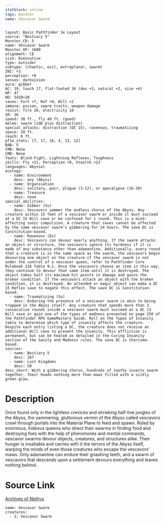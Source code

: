 ```yaml
---
statblock: inline
tags: monster
name: Vescavor Swarm
---
```

```statblock
layout: Basic Pathfinder 1e Layout
source: "Bestiary 5"
Monster_CR: 5
name: Vescavor Swarm
Monster_XP: 1600
alignment: CE
size: Diminutive
type: outsider
subtype: (chaotic, evil, extraplanar, swarm)
INI: +3
perception: +9
senses: darkvision
aura: gibber
AC: 19, touch 17, flat-footed 16 (dex +3, natural +2, size +4)
HP: 47
HD: 5d10+20
saves: Fort +7, Ref +9, Will +2
immune: poison, swarm traits, weapon damage
resist: fire 10, electricity 10
SR: 16
speed: 30 ft., fly 40 ft. (good)
melee: swarm (2d6 plus distraction)
special_attacks: distraction (DC 15), ravenous, traumatizing
space: 10 ft.
reach: 0 ft.
pf1e_stats: [7, 17, 16, 4, 13, 12]
BAB: 5
CMB: None
CMD: None
feats: Blind-Fight, Lightning Reflexes, Toughness
skills: Fly +21, Perception +9, Stealth +23
languages: Abyssal
ecology:
  - name: Environment
    desc: any (Abyss)
  - name: Organisation
    desc: solitary, pair, plague (3-12), or apocalypse (16-30)
  - name: Treasure
    desc: none
special_abilities:
  - name: Gibber (Su)
    desc: Vescavors yammer the endless chorus of the Abyss. Any creature within 15 feet of a vescavor swarm or inside it must succeed at a DC 15 Will save or be confused for 1 round. This is a mind-affecting sonic compulsion. A creature that saves cannot be affected by the same vescavor swarm’s gibbering for 24 hours. The save DC is Constitution-based.
  - name: Ravenous (Ex)
    desc: Vescavors can devour nearly anything. If the swarm attacks an object or structure, the vescavors ignore its hardness if it is made of any substance other than adamantine. Additionally, every round that a creature is in the same space as the swarm, the vescavors begin devouring one object on the creature-if the vescavor swarm is not under the control of a vescavor queen, refer to Pathfinder Core Rulebook 216 Table 9-2. Once the vescavors choose an item in this way, they continue to devour that same item until it is destroyed. The object takes half its maximum hit points in damage and gains the broken condition. If the vescavors attack an object with the broken condition, it is destroyed. An attended or magic object can make a DC 15 Reflex save to negate this effect. The save DC is Constitution-based.
  - name: Traumatizing (Su)
    desc: Enduring the presence of a vescavor swarm is akin to being trapped in the Abyss itself. Any creature that spends more than 3 consecutive rounds inside a vescavor swarm must succeed at a DC 13 Will save or gain one of the types of madness presented on page 250 of the Pathfinder RPG GameMastery Guide. Roll on the Types of Insanity table to determine which type of insanity affects the creature. Despite each entry listing a DC, the creature does not receive an additional Will save to prevent the insanity. This affliction is permanent, but can be healed as detailed in the Curing Insanity section of the Sanity and Madness rules. The save DC is Charisma-based.
sources:
  - name: Bestiary 5
    desc: 267
  - name: Lost Kingdoms
    desc: 50
desc_short: With a gibbering chorus, hundreds of toothy insects swarm together, their heads nothing more than maws filled with a sickly green glow.
```
# Description
Once found only in the lightless crevices and shrieking half-live jungles of the Abyss, the yammering, gluttonous vermin of the Abyss called vescavors crawl through portals into the Material Plane to feed and spawn. Ruled by enormous, hideous queens who direct their swarms in finding food and destroying foes with the help of pheromones and mental commands, vescavor swarms devour objects, creatures, and structures alike. Their hunger is insatiable and carries with it the terrors of the Abyss itself, warping the minds of even those creatures who escape the vescavors’ maws. Only adamantine can endure their gnashing teeth, and a swarm of vescavors that descends upon a settlement devours everything and leaves nothing behind.
# Source Link
[Archives of Nethys](https://aonprd.com/MonsterDisplay.aspx?ItemName=Vescavor%20Swarm)
```encounter-table
name: Vescavor Swarm
creatures:
  - 1: Vescavor Swarm
```
